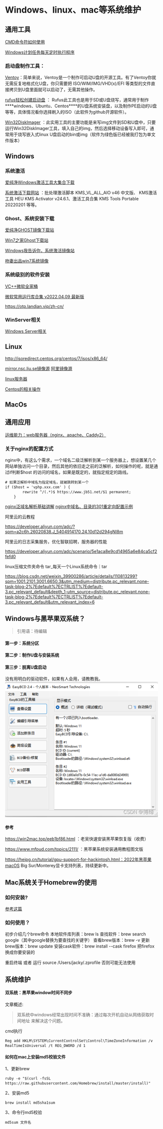 # Windows、linux、mac等系统维护

## 通用工具

[CMD命令符如何使用](Note/other/cmd.md)

[Windows计划任务每天定时执行程序](https://zhuanlan.zhihu.com/p/430602325)

### 启动盘制作工具：

[Ventoy](https://ventoy.net/cn/index.html)：简单来说，Ventoy是一个制作可启动U盘的开源工具。有了Ventoy你就无需反复地格式化U盘，你只需要把 ISO/WIM/IMG/VHD(x)/EFI 等类型的文件直接拷贝到U盘里面就可以启动了，无需其他操作。

 [rufus轻松创建启动盘](http://rufus.ie/zh/) ： Rufus此工具也是用于SD或U盘烧写，通常用于制作***\*windows、Ubuntu、Centos\****的U盘系统安装盘，以及制作PE启动的U盘等等，具体情况看你选择刷入的ISO（此软件为github开源软件）。

[Win32DiskImager](https://win32diskimager.org/) ：此实用工具的主要功能是来写img文件到SD和U盘中，只要运行Win32DiskImager工具，填入自己的img，然后选择移动设备写入即可，通常用于烧写嵌入式linux U盘启动的bin或img（软件为绿色版已经被我打包为单文件版本）

## Windows

### 系统激活

[爱纯净Windows激活工具大集合下载](http://www.aichunjing.com/jhgj1/)

[系统激活下载网站](http://www.aichunjing.com/jhgj1/) ：批处理激活脚本 KMS_VL_ALL_AIO v46 中文版、 KMS激活工具 HEU KMS Activator v24.6.1、激活工具合集 KMS Tools Portable 20220201  等等。

### Ghost、系统安装下载

[爱纯净GHOST镜像下载站](http://www.aichunjing.com/)

[Win7之家Ghost下载站](https://www.win7zhijia.cn/xitong/chunjingban/)

 [Windows我告诉你，系统激活镜像站](https://msdn.itellyou.cn/) 

[吻妻出品win7系统镜像](https://www.newxitong.com/)

### 系统级别的软件安装

[VC++微软全家桶](http://dreamcast2.ysepan.com/)

[微软常用运行库合集 v2022.04.09 最新版](https://www.downg.com/soft/42101.html#down) 

https://otp.landian.vip/zh-cn/



### WinServer相关

[Windows Server相关](WinServe.md)



## Linux

http://isoredirect.centos.org/centos/7/isos/x86_64/

[mirror.nsc.liu.se镜像源](http://mirror.nsc.liu.se/CentOS/)
[阿里镜像源](http://mirrors.aliyun.com/centos/7.9.2009/isos/x86_64/)

[linux服务器](linux.md)

[Centos的相关操作](Centos.md)



## MacOs



## 通用应用

[运维能力：web服务器（nginx、apache、Caddy2）](Note/TechN/ywshow/webserver.md)

### 关于nginx的配置方式

nginx中，有这么个需求，一个域名二级泛解析到某一个服务器上，想设置某几个网站单独访问一个目录，然后其他的依旧走之前的泛解析，如何操作的呢，就是通过if判断$host 的访问的域名，如果是既定的，就指定规定的路线。

```Shell
# 如果泛解析中域名为指定域名，就被跳转到某一个
if ($host = 'vphp.xxx.com' ) {
        rewrite ^/(.*)$ https://www.jb51.net/$1 permanent;
    }
```

[nginx泛域名解析基础讲解](https://www.liuvv.com/p/d039.html)
[nginx中域名、目录的301重定向配置示例](https://www.jb51.net/article/52570.htm)



阿里云的云教程

https://developer.aliyun.com/adc/?spm=a2c6h.26020838.J_5404914170.24.10d12d294gNI8m

阿里云的日志采集服务，优化智联招聘，服务器的性能

https://developer.aliyun.com/adc/scenario/5e1aca8e9cd14965a6e84ca5cf2fefd0

linux压缩文件夹命令 tar_每天一个Linux系统命令｜tar

https://blog.csdn.net/weixin_39900286/article/details/110813299?spm=1001.2101.3001.6650.3&utm_medium=distribute.pc_relevant.none-task-blog-2%7Edefault%7ECTRLIST%7Edefault-3.pc_relevant_default&depth_1-utm_source=distribute.pc_relevant.none-task-blog-2%7Edefault%7ECTRLIST%7Edefault-3.pc_relevant_default&utm_relevant_index=6

## Windows与黑苹果双系统？

> 引用语：待编辑

#### 第一步：系统分区
#### 第二步：制作U盘与安装系统
#### 第三步：脱离U盘启动



没有用明白的驱动软件，如果有人会用，请教教我。
![EasyBcd](index.assets/watermark,type_d3F5LXplbmhlaQ,shadow_50,text_Q1NETiBA5Y2a57yU,size_20,color_FFFFFF,t_70,g_se,x_16-16517353766902.png)



#### 参考
https://win2mac.top/eeb1bf86.html ：老吴快速安装黑苹果恢复版（收费）

https://www.mfpud.com/topics/2111/ ：黑苹果系统安装通用教程图文版

https://heipg.cn/tutorial/gpu-support-for-hackintosh.html：2022年黑苹果macOS Big Sur/Monterey显卡支持列表，持续更新中。



## Mac系统关于Homebrew的使用
### 如何安装?
[参考这篇](https://zhuanlan.zhihu.com/p/111014448)

### 如何使用？

初步介绍几个brew命令
本地软件库列表：brew ls
查找软件：brew search google（其中google替换为要查找的关键字）
查看brew版本：brew -v  更新brew版本：brew update
安装cask软件：brew install --cask firefox 把firefox换成你要安装的
    
 重启终端 或者 运行 source /Users/jacky/.zprofile   否则可能无法使用



## 系统维护

#### 双系统：黑苹果window时间不同步

文章概述:

> 双系统中windows经常出现时间不准确：通过每次开机自动从网络获取时间地址 来解决这个问题。


cmd执行

```Cmd
Reg add HKLM\SYSTEM\CurrentControlSet\Control\TimeZoneInformation /v RealTimeIsUniversal /t REG_DWORD /d 1
```



#### 如何在mac上安装md5校验文件

1、更新brew

```Shell
ruby -e "$(curl -fsSL https://raw.githubusercontent.com/Homebrew/install/master/install)"
```

2、安装md5

```Shell
brew install md5sha1sum
```

3、命令行md5校验

```Shell
md5sum 文件名
```





